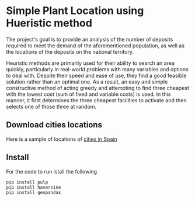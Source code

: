 # Simple Plant Location using Hueristic method

The project's goal is to provide an analysis of the number of deposits
required to meet the demand of the aforementioned population, as well as the
locations of the deposits on the national territory.


Heuristic methods are primarily used for their ability to search an area 
quickly, particularly in real-world problems with many variables and options 
to deal with. Despite their speed and ease of use, they find a good feasible 
solution rather than an optimal one. As a result, an easy and simple 
constructive method of acting greedy and attempting to find three cheapest 
with the lowest cost (sum of fixed and variable costs) is used. 
In this manner, it first determines the three cheapest facilities to activate 
and then selects one of those three at random.

## Download cities locations

Here is a sample of locations of [cities in Spain](https://simplemaps.com/data/es-cities)




## Install

For the code to run istall the following
```
pip install pulp
pip install haversine
pip install geopandas
```





 

